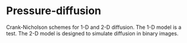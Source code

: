 # Pressure-diffusion
Crank-Nicholson schemes for 1-D and 2-D diffusion. 
The 1-D model is a test. The 2-D model is designed to simulate diffusion in binary images.
